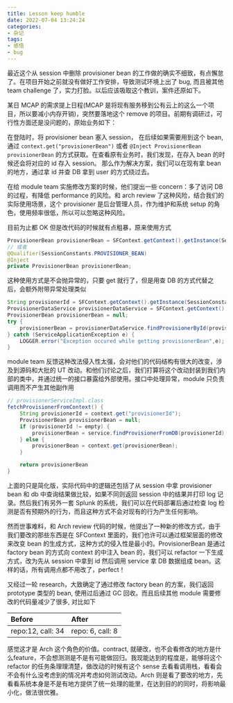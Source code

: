 ```yaml
---
title: Lesson keep humble
date: 2022-07-04 13:24:24
categories:
- 杂记
tags:
- 感悟
- bug
---
```


最近这个从 session 中删除 provisioner bean 的工作做的确实不细致，有点懈怠了。在项目开始之前就没有做好工作安排，导致测试环境上出了 bug, 而且被其他 team challenge 了，实力打脸。以后应该吸取这个教训，案件还原如下。

某日 MCAP 的需求提上日程(MCAP 是将现有服务移到公有云上的这么一个项目，所以要减小内存开销)，突然要落地这个 remove 的项目。前期有调研过，可行性方面还是没问题的，原始业务如下：

在登陆时，将 provisioner bean 塞入 session， 在后续如果需要用到这个 bean, 通过 `context.get("provisionerBean")` 或者 `@Inject ProvisionerBean provisionerBean` 的方式获取。在查看原有业务时，我们发现，在存入 bean 的时候还会将对应的 id 存入 session。 那么作为解决方案，我们可以在现有拿 bean 的地方，通过拿 id 并查 DB 拿到 user 的方式绕过去。

在给 module team 实施修改方案的时候，他们提出一些 concern：多了访问 DB 的过程，有降低 performance 的风险。和 arch review 了这种风险，结合我们的实际使用场景，这个 provisioner 是后台管理人员，作为维护和系统 setup 的角色，使用频率很低，所以可以忽略这种风险。

目前为止都 OK 但是改代码的时候就有点粗暴，原来使用方式

```java
ProvisionerBean provisionerBean = SFContext.getContext().getInstance(SessionConstants.PROVISIONER_BEAN, false);
// 或者
@Qualifier(SessionConstants.PROVISIONER_BEAN)
@Inject
private ProvisionerBean provisionerBean;
```

这种使用方式是不会抛异常的，只要 get 就行了，但是用查 DB 的方式代替之后，会额外附带异常处理类似

```java
String provisionerId = SFContext.getContext().getInstance(SessionConstants.PROVISIONER_ID, false);
ProvisionerDataService provisionerDataService = SFContext.getContext().getInstance(ProvisionerDataService.NAME, true);
ProvisionerBean provisionerBean = null;
try {
    provisionerBean = provisionerDataService.findProvisionerById(provisionerId);
} catch (ServiceApplicationException e) {
    LOGGER.error("Exception occured while getting provisionerBean",e);
}
```

module team 反馈这种改法侵入性太强，会对他们的代码结构有很大的改变，涉及到源码和大批的 UT 改动。和他们讨论之后，我们打算将这个改动封装到我们内部的类中，并通过统一的接口暴露给外部使用。接口中处理异常，module 只负责调用而不产生其他副作用

```java
// provisionerServiceImpl.class
fetchProvisionerFromContext() {
    String provisionerId = context.get("provisionerId");
    ProvisionerBean provisionerBean = null;
    if (provisionerId != empty) {
        provisionerBean = service.findProvisionerFromDB(provisionerId);
    } else {
        provisionerBean = context.get(provisionerBean);
    }

    return provisionerBean
}
```

上面的只是简化版，实际代码中的逻辑还包括了从 session 中拿 provisioner bean 和 db 中查询结果做比较，如果不同则返回 session 中的结果并打印 log 记录。然后我们有另外一套 Splunk 的系统，我们可以在代码部署后通过检查 log 检测是否有预期外的行为，而且这种方式不会对现有的行为产生任何影响。

然而世事难料，和 Arch review 代码的时候，他提出了一种新的修改方式，由于我们要改的那些东西是在 SFContext 里面的，我们也许可以通过框架层面的修改来改变 bean 的生成方式，这种方式的侵入性是最小的。ProvisionerBean 是通过 factory bean 的方式向 context 的中注入 bean 的，我们可以 refactor 一下生成方式，改为先从 session 中拿到 id 然后调用 service 拿 DB 数据组成 bean。这样的话，所有调用点都不用改了，perfect！

又经过一轮 research，大致确定了通过修改 factory bean 的方案，我们返回 prototype 类型的 bean, 使用过后通过 GC 回收。而且后续其他 module 需要修改的代码量减少了很多, 对比如下

| Before            | After            |
| :---------------- | :--------------- |
| repo:12, call: 34 | repo: 6, call: 8 |

感觉这才是 Arch 这个角色的价值。contract, 就硬改，也不会看修改的地方是什么feature，不会想测测是不是有可能做回归。我现能达到的程度是，能够将这个 refactor 的任务条理理清楚，做改动的时候有这个 sense 去看看调用栈，看看会不会有什么没考虑到的情况并考虑如何测试改动。Arch 则是看了要改的地方，先看看系统本身是不是有地方提供了统一处理的能里，在达到目的的同时，将影响最小化，做法很优雅。


